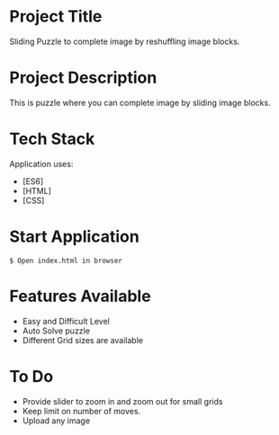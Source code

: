 # Project Title

Sliding Puzzle to complete image by reshuffling image blocks.

# Project Description

This is puzzle where you can complete image by sliding image blocks.

# Tech Stack

Application uses:

* [ES6]
* [HTML]
* [CSS]

# Start Application

```
$ Open index.html in browser
```

# Features Available
- Easy and Difficult Level
- Auto Solve puzzle
- Different Grid sizes are available

# To Do

- Provide slider to zoom in and zoom out for small grids
- Keep limit on number of moves.
- Upload any image